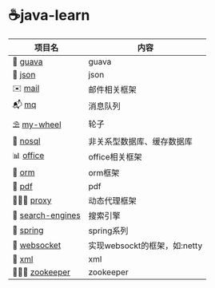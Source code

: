 # ☕️java-learn

项目名|内容
---|---
🍈 [guava]          | guava
📜 [json]           | json
✉️ [mail]           | 邮件相关框架
📬 [mq]             | 消息队列
⛱ [my-wheel]       | 轮子
🍋 [nosql]          | 非关系型数据库、缓存数据库
📊  [office]         | office相关框架
🎎  [orm]            | orm框架
📝 [pdf]            | pdf
💁🏻‍♂️ [proxy]         | 动态代理框架
🍳 [search-engines] | 搜索引擎
🌿 [spring]         | spring系列
🌈 [websocket]      | 实现websockt的框架，如:netty
📃 [xml]            | xml
👨🏼‍✈️ [zookeeper]     | zookeeper

[guava]: https://github.com/luolanmeet/java-learn/tree/master/guava
[json]: https://github.com/luolanmeet/java-learn/tree/master/json
[mail]: https://github.com/luolanmeet/java-learn/tree/master/mail
[mq]: https://github.com/luolanmeet/java-learn/tree/master/mq
[my-wheel]: https://github.com/luolanmeet/java-learn/tree/master/my-wheel
[nosql]: https://github.com/luolanmeet/java-learn/tree/master/nosql
[office]: https://github.com/luolanmeet/java-learn/tree/master/office
[orm]: https://github.com/luolanmeet/java-learn/tree/master/orm
[pdf]: https://github.com/luolanmeet/java-learn/tree/master/pdf
[proxy]: https://github.com/luolanmeet/java-learn/tree/master/proxy
[search-engines]: https://github.com/luolanmeet/java-learn/tree/master/search-engines
[spring]: https://github.com/luolanmeet/java-learn/tree/master/spring
[websocket]: https://github.com/luolanmeet/java-learn/tree/master/websocket
[xml]: https://github.com/luolanmeet/java-learn/tree/master/xml
[zookeeper]: https://github.com/luolanmeet/java-learn/tree/master/zookeeper
